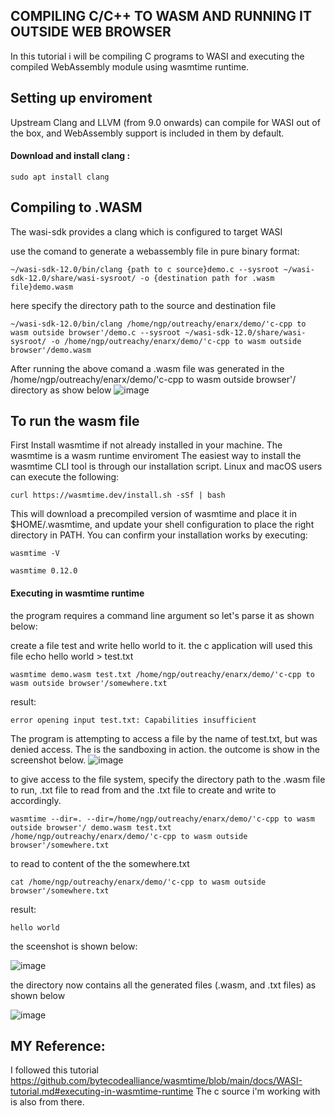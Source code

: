 
## COMPILING C/C++ TO WASM AND RUNNING IT OUTSIDE WEB BROWSER
In this tutorial i will be compiling C programs to WASI and executing the compiled WebAssembly module using wasmtime runtime.

## Setting up enviroment
Upstream Clang and LLVM (from 9.0 onwards) can compile for WASI out of the box, and WebAssembly support is included in them by default. 

#### Download and install clang : 
    sudo apt install clang


## Compiling to .WASM

The wasi-sdk provides a clang which is configured to target WASI

use the comand to generate a webassembly file in pure binary format:

    ~/wasi-sdk-12.0/bin/clang {path to c source}demo.c --sysroot ~/wasi-sdk-12.0/share/wasi-sysroot/ -o {destination path for .wasm file}demo.wasm
    
here specify the directory path to the source and destination file

    ~/wasi-sdk-12.0/bin/clang /home/ngp/outreachy/enarx/demo/'c-cpp to wasm outside browser'/demo.c --sysroot ~/wasi-sdk-12.0/share/wasi-sysroot/ -o /home/ngp/outreachy/enarx/demo/'c-cpp to wasm outside browser'/demo.wasm

    
After running the above comand a .wasm file was generated in the /home/ngp/outreachy/enarx/demo/'c-cpp to wasm outside browser'/ directory as show below
![image](https://user-images.githubusercontent.com/42975388/139062884-eadd5875-7eed-4bea-ad19-531ca2017786.png)


## To run the wasm file

First Install wasmtime if not already installed in your machine. 
The wasmtime is a wasm runtime enviroment
The easiest way to install the wasmtime CLI tool is through our installation script. Linux and macOS users can execute the following:
    
    curl https://wasmtime.dev/install.sh -sSf | bash

This will download a precompiled version of wasmtime and place it in $HOME/.wasmtime, and update your shell configuration to place the right directory in PATH.
You can confirm your installation works by executing:

    wasmtime -V
    
    wasmtime 0.12.0


#### Executing in wasmtime runtime

the program requires a command line argument so let's parse it as shown below:

create a file test and write hello world to it. the c application will used this file
    echo hello world > test.txt
    
    wasmtime demo.wasm test.txt /home/ngp/outreachy/enarx/demo/'c-cpp to wasm outside browser'/somewhere.txt
    
result:

    error opening input test.txt: Capabilities insufficient

The program is attempting to access a file by the name of test.txt, but was denied access. The is the sandboxing in action. 
the outcome is show in the screenshot below.
![image](https://user-images.githubusercontent.com/42975388/139066691-8fa73540-22b4-4f98-b6c5-ae2fbd9f52ae.png)


to give access to the file system, specify the directory path to the .wasm file to run, .txt file to read from and the .txt file to create and write to accordingly.

    wasmtime --dir=. --dir=/home/ngp/outreachy/enarx/demo/'c-cpp to wasm outside browser'/ demo.wasm test.txt /home/ngp/outreachy/enarx/demo/'c-cpp to wasm outside browser'/somewhere.txt

to read to content of the the somewhere.txt

    cat /home/ngp/outreachy/enarx/demo/'c-cpp to wasm outside browser'/somewhere.txt
    
result:  

    hello world
    
the sceenshot is shown below:

![image](https://user-images.githubusercontent.com/42975388/139064974-468ec883-9648-44df-93ef-c468cc659cf8.png)


the directory now contains all the generated files (.wasm, and .txt files) as shown below

![image](https://user-images.githubusercontent.com/42975388/139068579-35a4db27-e692-4caf-9fa5-69da8e417ced.png)


## MY Reference:
I followed this tutorial https://github.com/bytecodealliance/wasmtime/blob/main/docs/WASI-tutorial.md#executing-in-wasmtime-runtime
The c source i'm working with is also from there.



